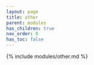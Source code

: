 ```yaml
---
layout: page
title: other
parent: modules
has_children: true
nav_order: 8
has_toc: false
---
```


{% include modules/other.md %}